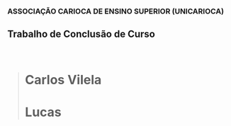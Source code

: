 ### ASSOCIAÇÃO CARIOCA DE ENSINO SUPERIOR (UNICARIOCA)
## Trabalho de Conclusão de Curso
<addr></addr>
<br>
> # Carlos Vilela
> # Lucas
